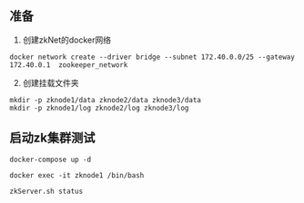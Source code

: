 ## 准备

1. 创建zkNet的docker网络

``` shell
docker network create --driver bridge --subnet 172.40.0.0/25 --gateway 172.40.0.1  zookeeper_network
```

2. 创建挂载文件夹

``` shell
mkdir -p zknode1/data zknode2/data zknode3/data
mkdir -p zknode1/log zknode2/log zknode3/log
```

## 启动zk集群测试

``` shell
docker-compose up -d

docker exec -it zknode1 /bin/bash

zkServer.sh status
```

